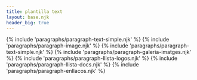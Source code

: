 ```yaml
---
title: plantilla text
layout: base.njk
header_big: true
---
```


{% include 'paragraphs/paragraph-text-simple.njk' %}
{% include 'paragraphs/paragraph-image.njk' %}
{% include 'paragraphs/paragraph-text-simple.njk' %}
{% include 'paragraphs/paragraph-galeria-imatges.njk' %}
{% include 'paragraphs/paragraph-llista-logos.njk' %}
{% include 'paragraphs/paragraph-llista-docs.njk' %}
{% include 'paragraphs/paragraph-enllacos.njk' %}  